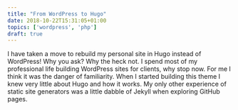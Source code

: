 ```yaml
---
title: "From WordPress to Hugo"
date: 2018-10-22T15:31:05+01:00
topics: ['wordpress', 'php']
draft: true
---
```


I have taken a move to rebuild my personal site in Hugo instead of WordPress! Why you ask? Why the heck not. I spend most of my professional life building WordPress sites for clients, why stop now. For me I think it was the danger of familiarity. When I started building this theme I knew very little about Hugo and how it works. My only other experience of static site generators was a little dabble of Jekyll when exploring GitHub pages.


